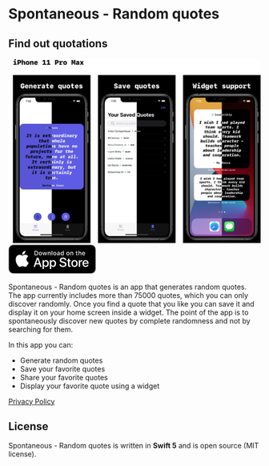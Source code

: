 # Spontaneous - Random quotes
## Find out quotations

![1](https://github.com/FranicevicNikola/DiscoverRandomQuotes/blob/main/iPhone%2011%20Pro%20Maxgithub.png)
[<img src="https://github.com/FranicevicNikola/DiscoverRandomQuotes/blob/main/Download_on_the_App_Store_Badge_US-UK_RGB_blk_092917%201.png">](https://apps.apple.com/us/app/spontaneous-random-quotes/id1538265374)


Spontaneous - Random quotes is an app that generates random quotes. The app currently includes more than 75000 quotes, which you can only discover randomly. Once you find a quote that you like you can save it and display it on your home screen inside a widget. The point of the app is to spontaneously discover new quotes by complete randomness and not by searching for them.

In this app you can:

* Generate random quotes
* Save your favorite quotes
* Share your favorite quotes
* Display your favorite quote using a widget



[Privacy Policy](privacyPolicy.md)

## License
Spontaneous - Random quotes is written in **Swift 5** and is open source (MIT license).
